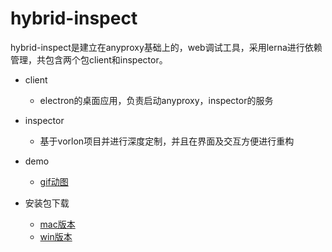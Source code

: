 # hybrid-inspect

hybrid-inspect是建立在anyproxy基础上的，web调试工具，采用lerna进行依赖管理，共包含两个包client和inspector。

+ client
    + electron的桌面应用，负责启动anyproxy，inspector的服务
+ inspector
    + 基于vorlon项目并进行深度定制，并且在界面及交互方便进行重构

+ demo
    + [gif动图](https://gw.alipayobjects.com/zos/rmsportal/GhEAXLDnVnCebubyCEHl.gif)

+ 安装包下载
    + [mac版本](http://p.tb.cn/rmsportal_10842_ProxyVorlon-0.0.2.dmg)
    + [win版本](http://p.tb.cn/rmsportal_10842_ProxyVorlon_20Setup_200.0.2.exe)